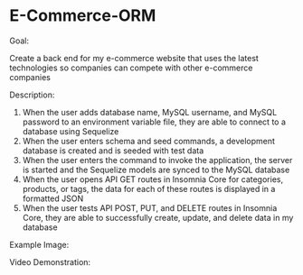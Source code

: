 # E-Commerce-ORM

Goal:

Create a back end for my e-commerce website that uses the latest technologies so companies can compete with other e-commerce companies

Description:

1. When the user adds database name, MySQL username, and MySQL password to an environment variable file, they are able to connect to a database using Sequelize
2. When the user enters schema and seed commands, a development database is created and is seeded with test data
3. When the user enters the command to invoke the application, the server is started and the Sequelize models are synced to the MySQL database
4. When the user opens API GET routes in Insomnia Core for categories, products, or tags, the data for each of these routes is displayed in a formatted JSON
5. When the user tests API POST, PUT, and DELETE routes in Insomnia Core, they are able to successfully create, update, and delete data in my database


Example Image:


Video Demonstration:

